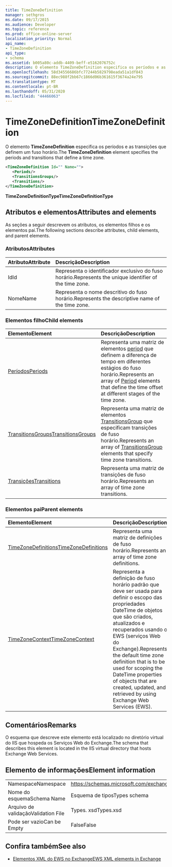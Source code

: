 ```yaml
---
title: TimeZoneDefinition
manager: sethgros
ms.date: 09/17/2015
ms.audience: Developer
ms.topic: reference
ms.prod: office-online-server
localization_priority: Normal
api_name:
- TimeZoneDefinition
api_type:
- schema
ms.assetid: b005a80c-addb-4409-beff-e5162076752c
description: O elemento TimeZoneDefinition especifica os períodos e as transições que definem um fuso horário.
ms.openlocfilehash: 58d34556686bfc77244b5829798eada51a1df843
ms.sourcegitcommit: 88ec988f2bb67c1866d06b361615f3674a24e795
ms.translationtype: MT
ms.contentlocale: pt-BR
ms.lasthandoff: 05/31/2020
ms.locfileid: "44466063"
---
```

# <a name="timezonedefinition"></a><span data-ttu-id="e1555-103">TimeZoneDefinition</span><span class="sxs-lookup"><span data-stu-id="e1555-103">TimeZoneDefinition</span></span>

<span data-ttu-id="e1555-104">O elemento **TimeZoneDefinition** especifica os períodos e as transições que definem um fuso horário.</span><span class="sxs-lookup"><span data-stu-id="e1555-104">The **TimeZoneDefinition** element specifies the periods and transitions that define a time zone.</span></span> 
  
```XML
<TimeZoneDefinition Id="" Name="">
   <Periods/>
   <TransitionsGroups/>
   <Transitions/>
</TimeZoneDefinition>

```

 <span data-ttu-id="e1555-105">**TimeZoneDefinitionType**</span><span class="sxs-lookup"><span data-stu-id="e1555-105">**TimeZoneDefinitionType**</span></span>
## <a name="attributes-and-elements"></a><span data-ttu-id="e1555-106">Atributos e elementos</span><span class="sxs-lookup"><span data-stu-id="e1555-106">Attributes and elements</span></span>

<span data-ttu-id="e1555-107">As seções a seguir descrevem os atributos, os elementos filhos e os elementos pai.</span><span class="sxs-lookup"><span data-stu-id="e1555-107">The following sections describe attributes, child elements, and parent elements.</span></span>
  
### <a name="attributes"></a><span data-ttu-id="e1555-108">Atributos</span><span class="sxs-lookup"><span data-stu-id="e1555-108">Attributes</span></span>

|<span data-ttu-id="e1555-109">**Atributo**</span><span class="sxs-lookup"><span data-stu-id="e1555-109">**Attribute**</span></span>|<span data-ttu-id="e1555-110">**Descrição**</span><span class="sxs-lookup"><span data-stu-id="e1555-110">**Description**</span></span>|
|:-----|:-----|
|<span data-ttu-id="e1555-111">Id</span><span class="sxs-lookup"><span data-stu-id="e1555-111">Id</span></span>  <br/> |<span data-ttu-id="e1555-112">Representa o identificador exclusivo do fuso horário.</span><span class="sxs-lookup"><span data-stu-id="e1555-112">Represents the unique identifier of the time zone.</span></span>  <br/> |
|<span data-ttu-id="e1555-113">Nome</span><span class="sxs-lookup"><span data-stu-id="e1555-113">Name</span></span>  <br/> |<span data-ttu-id="e1555-114">Representa o nome descritivo do fuso horário.</span><span class="sxs-lookup"><span data-stu-id="e1555-114">Represents the descriptive name of the time zone.</span></span>  <br/> |
   
### <a name="child-elements"></a><span data-ttu-id="e1555-115">Elementos filho</span><span class="sxs-lookup"><span data-stu-id="e1555-115">Child elements</span></span>

|<span data-ttu-id="e1555-116">**Elemento**</span><span class="sxs-lookup"><span data-stu-id="e1555-116">**Element**</span></span>|<span data-ttu-id="e1555-117">**Descrição**</span><span class="sxs-lookup"><span data-stu-id="e1555-117">**Description**</span></span>|
|:-----|:-----|
|[<span data-ttu-id="e1555-118">Períodos</span><span class="sxs-lookup"><span data-stu-id="e1555-118">Periods</span></span>](periods.md) <br/> |<span data-ttu-id="e1555-119">Representa uma matriz de elementos [period](period.md) que definem a diferença de tempo em diferentes estágios do fuso horário.</span><span class="sxs-lookup"><span data-stu-id="e1555-119">Represents an array of [Period](period.md) elements that define the time offset at different stages of the time zone.</span></span>  <br/> |
|[<span data-ttu-id="e1555-120">TransitionsGroups</span><span class="sxs-lookup"><span data-stu-id="e1555-120">TransitionsGroups</span></span>](transitionsgroups.md) <br/> |<span data-ttu-id="e1555-121">Representa uma matriz de elementos [TransitionsGroup](transitionsgroup.md) que especificam transições de fuso horário.</span><span class="sxs-lookup"><span data-stu-id="e1555-121">Represents an array of [TransitionsGroup](transitionsgroup.md) elements that specify time zone transitions.</span></span>  <br/> |
|[<span data-ttu-id="e1555-122">Transições</span><span class="sxs-lookup"><span data-stu-id="e1555-122">Transitions</span></span>](transitions.md) <br/> |<span data-ttu-id="e1555-123">Representa uma matriz de transições de fuso horário.</span><span class="sxs-lookup"><span data-stu-id="e1555-123">Represents an array of time zone transitions.</span></span>  <br/> |
   
### <a name="parent-elements"></a><span data-ttu-id="e1555-124">Elementos pai</span><span class="sxs-lookup"><span data-stu-id="e1555-124">Parent elements</span></span>

|<span data-ttu-id="e1555-125">**Elemento**</span><span class="sxs-lookup"><span data-stu-id="e1555-125">**Element**</span></span>|<span data-ttu-id="e1555-126">**Descrição**</span><span class="sxs-lookup"><span data-stu-id="e1555-126">**Description**</span></span>|
|:-----|:-----|
|[<span data-ttu-id="e1555-127">TimeZoneDefinitions</span><span class="sxs-lookup"><span data-stu-id="e1555-127">TimeZoneDefinitions</span></span>](timezonedefinitions.md) <br/> |<span data-ttu-id="e1555-128">Representa uma matriz de definições de fuso horário.</span><span class="sxs-lookup"><span data-stu-id="e1555-128">Represents an array of time zone definitions.</span></span>  <br/> |
|[<span data-ttu-id="e1555-129">TimeZoneContext</span><span class="sxs-lookup"><span data-stu-id="e1555-129">TimeZoneContext</span></span>](timezonecontext.md) <br/> |<span data-ttu-id="e1555-130">Representa a definição de fuso horário padrão que deve ser usada para definir o escopo das propriedades DateTime de objetos que são criados, atualizados e recuperados usando o EWS (serviços Web do Exchange).</span><span class="sxs-lookup"><span data-stu-id="e1555-130">Represents the default time zone definition that is to be used for scoping the DateTime properties of objects that are created, updated, and retrieved by using Exchange Web Services (EWS).</span></span>  <br/> |
   
## <a name="remarks"></a><span data-ttu-id="e1555-131">Comentários</span><span class="sxs-lookup"><span data-stu-id="e1555-131">Remarks</span></span>

<span data-ttu-id="e1555-132">O esquema que descreve este elemento está localizado no diretório virtual do IIS que hospeda os Serviços Web do Exchange.</span><span class="sxs-lookup"><span data-stu-id="e1555-132">The schema that describes this element is located in the IIS virtual directory that hosts Exchange Web Services.</span></span>
  
## <a name="element-information"></a><span data-ttu-id="e1555-133">Elemento de informações</span><span class="sxs-lookup"><span data-stu-id="e1555-133">Element information</span></span>

|||
|:-----|:-----|
|<span data-ttu-id="e1555-134">Namespace</span><span class="sxs-lookup"><span data-stu-id="e1555-134">Namespace</span></span>  <br/> |https://schemas.microsoft.com/exchange/services/2006/types  <br/> |
|<span data-ttu-id="e1555-135">Nome do esquema</span><span class="sxs-lookup"><span data-stu-id="e1555-135">Schema Name</span></span>  <br/> |<span data-ttu-id="e1555-136">Esquema de tipos</span><span class="sxs-lookup"><span data-stu-id="e1555-136">Types schema</span></span>  <br/> |
|<span data-ttu-id="e1555-137">Arquivo de validação</span><span class="sxs-lookup"><span data-stu-id="e1555-137">Validation File</span></span>  <br/> |<span data-ttu-id="e1555-138">Types. xsd</span><span class="sxs-lookup"><span data-stu-id="e1555-138">Types.xsd</span></span>  <br/> |
|<span data-ttu-id="e1555-139">Pode ser vazio</span><span class="sxs-lookup"><span data-stu-id="e1555-139">Can be Empty</span></span>  <br/> |<span data-ttu-id="e1555-140">False</span><span class="sxs-lookup"><span data-stu-id="e1555-140">False</span></span>  <br/> |
   
## <a name="see-also"></a><span data-ttu-id="e1555-141">Confira também</span><span class="sxs-lookup"><span data-stu-id="e1555-141">See also</span></span>



- [<span data-ttu-id="e1555-142">Elementos XML do EWS no Exchange</span><span class="sxs-lookup"><span data-stu-id="e1555-142">EWS XML elements in Exchange</span></span>](ews-xml-elements-in-exchange.md)

